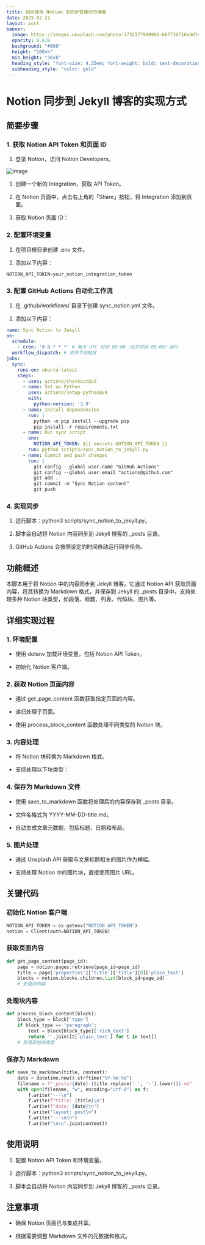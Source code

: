 ```yaml
---
title: 如何使用 Notion 来同步管理你的博客
date: 2025-02-21
layout: post
banner:
  image: https://images.unsplash.com/photo-1732177949906-b6ff36716a4d?crop=entropy&cs=tinysrgb&fit=max&fm=jpg&ixid=M3w2OTIwMzJ8MHwxfHJhbmRvbXx8fHx8fHx8fDE3NDAxMDExNTN8&ixlib=rb-4.0.3&q=80&w=1080
  opacity: 0.618
  background: "#000"
  height: "100vh"
  min_height: "38vh"
  heading_style: "font-size: 4.25em; font-weight: bold; text-decoration: underline"
  subheading_style: "color: gold"
---
```


# Notion 同步到 Jekyll 博客的实现方式

## 简要步骤

### 1. 获取 Notion API Token 和页面 ID

1. 登录 Notion，访问 Notion Developers。

![image](https://prod-files-secure.s3.us-west-2.amazonaws.com/a7a0cc5a-89b9-4cda-8686-1fba0ca52f40/d19c1afe-dea5-4312-9333-786b0ba83054/image.png?X-Amz-Algorithm=AWS4-HMAC-SHA256&X-Amz-Content-Sha256=UNSIGNED-PAYLOAD&X-Amz-Credential=ASIAZI2LB4665GCNZSBY%2F20250221%2Fus-west-2%2Fs3%2Faws4_request&X-Amz-Date=20250221T012553Z&X-Amz-Expires=3600&X-Amz-Security-Token=IQoJb3JpZ2luX2VjEKD%2F%2F%2F%2F%2F%2F%2F%2F%2F%2FwEaCXVzLXdlc3QtMiJGMEQCIArQnfNy%2BiblEkf%2FzcBRmuVSAHf7ovk9djQ6zBAPyYHTAiA9Z%2BKGxL2KM7N%2BqFbkk37skjOZS%2Fx2OsmmxXnWxeOJfiqIBAjJ%2F%2F%2F%2F%2F%2F%2F%2F%2F%2F8BEAAaDDYzNzQyMzE4MzgwNSIMkIbzok2oUD1xg2hvKtwDXY0Oe7EbrHsIoyOSFHxRzkMmjYKBiuia%2BbZ2CjCFNGfp%2FG73QSMhDZQKaafJ1B%2FBuuI4QGCjeO1T%2F2AT0kaKgTXmdGyO2MiZIycg1ZHN9vcdA%2Fw2E1caNLLjuX7C8UDV0kj3Ff%2Fho1Bd%2F0k6%2BcmOssgFwT%2FQicO3sLBW3ipZxCkx%2FjjO5N2lfbYScrOQpvBhjf5f5QC95Boe3WR2ESEy2hIGhSBio9Zswt0%2FyW9ZkHPOv3STo4FO462hsWLJZxVK1YV2oVM7i567tH5F9sQuyVPwaDTvvwAfZX83cCwv3fynm1gktITV7uXFvF%2FaHtkD4dESKs20SyBscBj0gB%2F5UL%2B8HNbPBx%2BchBCw5suZqLQPp0eWlEt9IlzQfI2gzf%2Bo9dC7gOc3kmLY9vh2FZcahn5VzydpArXijQrl0iZhUt58hJm6gPDiZIbt9WnmndNL1cAOTPFjHSQaszmYP5wJ4JSS02E%2B7AcqZV1mJo6kNinu8s9Rde1z78iw16CJhinHNMLJiY%2BqvLpz%2BRQZhTfAPpfD5yDn65RvLlwlms1aWwsUAQTQTZ%2FPgtmcybCsTZUE3kwkPxFXQgxvnt1amA19Ovtp7%2FMGtDny7S6Zu%2Bwo0Hb69ZxDHuP8yqR2W%2F0wg4TfvQY6pgFO7CxIq%2BWbbX81sElB8WpKMIX%2FD%2BnRzi%2FnJgYoVI6DlofCVJ4n0gu8q7%2Fir%2FzXk%2BPki9sRXwXvYcEd5viAN1vxsuDnCoAbtK4mJx0UFAl8ObPGRrWcV4pdZ05%2Fgxtuy52%2FtHSEM4qC1O5YBh%2FN7X5ZEyb5BRnH1ZrYCaQBm%2Bye3PoIqeIZg%2B5RLLVVCftFhGj5IDXzqdz8Qnv%2FJJHCdPuKZ1kwlb9%2F&X-Amz-Signature=48648d9ad6cb5c5706b649ea4b01f9527fe87b3c409f6d70b370a6b4b96025e4&X-Amz-SignedHeaders=host&x-id=GetObject)

1. 创建一个新的 Integration，获取 API Token。

1. 在 Notion 页面中，点击右上角的「Share」按钮，将 Integration 添加到页面。

1. 获取 Notion 页面 ID：


### 2. 配置环境变量

1. 在项目根目录创建 .env 文件。

1. 添加以下内容：

```javascript
NOTION_API_TOKEN=your_notion_integration_token
```

### 3. 配置 GitHub Actions 自动化工作流

1. 在 .github/workflows/ 目录下创建 sync_notion.yml 文件。

1. 添加以下内容：

```yaml
name: Sync Notion to Jekyll
on:
  schedule:
    - cron: '0 0 * * *' # 每天 UTC 时间 00:00（北京时间 08:00）运行
  workflow_dispatch: # 支持手动触发
jobs:
  sync:
    runs-on: ubuntu-latest
    steps:
      - uses: actions/checkout@v3
      - name: Set up Python
        uses: actions/setup-python@v4
        with:
          python-version: '3.9'
      - name: Install dependencies
        run: |
          python -m pip install --upgrade pip
          pip install -r requirements.txt
      - name: Run sync script
        env:
          NOTION_API_TOKEN: ${{ secrets.NOTION_API_TOKEN }}
        run: python scripts/sync_notion_to_jekyll.py
      - name: Commit and push changes
        run: |
          git config --global user.name "GitHub Actions"
          git config --global user.email "actions@github.com"
          git add .
          git commit -m "Sync Notion content"
          git push
```

### 4. 实现同步

1. 运行脚本：python3 scripts/sync_notion_to_jekyll.py。

1. 脚本会自动将 Notion 内容同步到 Jekyll 博客的 _posts 目录。

1. GitHub Actions 会按照设定的时间自动运行同步任务。

## 功能概述

本脚本用于将 Notion 中的内容同步到 Jekyll 博客。它通过 Notion API 获取页面内容，将其转换为 Markdown 格式，并保存到 Jekyll 的 _posts 目录中。支持处理多种 Notion 块类型，如段落、标题、列表、代码块、图片等。

## 详细实现过程

### 1. 环境配置

- 使用 dotenv 加载环境变量，包括 Notion API Token。

- 初始化 Notion 客户端。

### 2. 获取 Notion 页面内容

- 通过 get_page_content 函数获取指定页面的内容。

- 递归处理子页面。

- 使用 process_block_content 函数处理不同类型的 Notion 块。

### 3. 内容处理

- 将 Notion 块转换为 Markdown 格式。

- 支持处理以下块类型：


### 4. 保存为 Markdown 文件

- 使用 save_to_markdown 函数将处理后的内容保存到 _posts 目录。

- 文件名格式为 YYYY-MM-DD-title.md。

- 自动生成文章元数据，包括标题、日期和布局。

### 5. 图片处理

- 通过 Unsplash API 获取与文章标题相关的图片作为横幅。

- 支持处理 Notion 中的图片块，直接使用图片 URL。

## 关键代码

### 初始化 Notion 客户端

```python
NOTION_API_TOKEN = os.getenv("NOTION_API_TOKEN")
notion = Client(auth=NOTION_API_TOKEN)
```

### 获取页面内容

```python
def get_page_content(page_id):
    page = notion.pages.retrieve(page_id=page_id)
    title = page['properties']['title']['title'][0]['plain_text']
    blocks = notion.blocks.children.list(block_id=page_id)
    # 处理块内容
```

### 处理块内容

```python
def process_block_content(block):
    block_type = block['type']
    if block_type == 'paragraph':
        text = block[block_type]['rich_text']
        return ''.join([t['plain_text'] for t in text])
    # 处理其他块类型
```

### 保存为 Markdown

```python
def save_to_markdown(title, content):
    date = datetime.now().strftime("%Y-%m-%d")
    filename = f"_posts/{date}-{title.replace(' ', '-').lower()}.md"
    with open(filename, "w", encoding="utf-8") as f:
        f.write("---\n")
        f.write(f"title: {title}\n")
        f.write(f"date: {date}\n")
        f.write("layout: post\n")
        f.write("---\n\n")
        f.write("\n\n".join(content))
```

## 使用说明

1. 配置 Notion API Token 和环境变量。

1. 运行脚本：python3 scripts/sync_notion_to_jekyll.py。

1. 脚本会自动将 Notion 内容同步到 Jekyll 博客的 _posts 目录。

## 注意事项

- 确保 Notion 页面已与集成共享。

- 根据需要调整 Markdown 文件的元数据和格式。